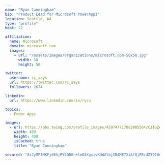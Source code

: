 ```yaml
---
name: "Ryan Cunningham"
bio: "Product Lead for Microsoft PowerApps"
location: Seattle, WA
type: "profile"
heat: 72

affiliation:
  name: Microsoft
  domain: microsoft.com
  images:
    - url: "/assets/images/organizations/microsoft.com-50x50.jpg"
      width: 50
      height: 50

twitter:
  username: rc_says
  url: https://twitter.com/rc_says
  followers: 2674

linkedin:
  url: https://www.linkedin.com/in/rycu

topics:
  - Power Apps

images:
  - url: https://pbs.twimg.com/profile_images/459747717862805504/CJIGZejd_400x400.png
    width: 400
    height: 400
    isCached: true
    title: "Ryan Cunningham"

secured: "8zJyMPfMKFjd0hjPY4QD6n+lm04XgxivKddAlbjXD4ME7XiAfQjFBcdZ591UmGEXT38hIvXMwfX6NJwiXPMOXtayCD+mmu3jF8c1RbWzoeTLomK2FPDsTKyYO1gfNbGPVQmVMyJr6Pc1zMTXfn5FEuV6l4adn05x3Jw6UnbMPOR74Crtz3o7k732piOpg6gh6kU4RrVig1us7kv8qK0jCwLYHKzAZXl5nGm7SV4qmXlZTnfigf13H6jhg6fsVdxMhkdgbBq3Ay5jlxRS15ZI+Xpq0OVcVjS0GXkyGvTtKffGQ82/EUKqxmHOeIuSEZUGo+jGbOGVqRGkbMrHlDZFi1eIehkIuqttWXS3g5qqaT/Al66ud+9e+r2bTUCkCgPXg0cH2Y6BWdvJcbRtt770kWSVVSPnfvnrgdXibEYwe8k=;iuLGaK9GaE85S/w9l82iLQ=="
---
```


